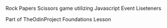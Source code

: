 Rock Papers Scissors game utilizing Javascript Event Liseteners

Part of TheOdinProject Foundations Lesson